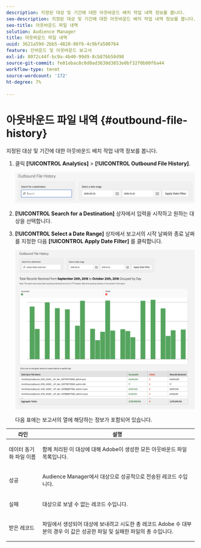 ```yaml
---
description: 지정된 대상 및 기간에 대한 아웃바운드 배치 작업 내역 정보를 봅니다.
seo-description: 지정된 대상 및 기간에 대한 아웃바운드 배치 작업 내역 정보를 봅니다.
seo-title: 아웃바운드 파일 내역
solution: Audience Manager
title: 아웃바운드 파일 내역
uuid: 3621a59d-2bb5-4828-86f6-4c9bfa580764
feature: 인바운드 및 아웃바운드 보고서
exl-id: 8072c44f-bc9a-4b40-99d9-8cb87bb58d98
source-git-commit: fe01ebac8c0d0ad3630d3853e0bf32f0b00f6a44
workflow-type: tm+mt
source-wordcount: '172'
ht-degree: 7%

---
```


# 아웃바운드 파일 내역 {#outbound-file-history}

지정된 대상 및 기간에 대한 아웃바운드 배치 작업 내역 정보를 봅니다.

<!-- 

t_reports_outbound_history.xml

 -->

1. 클릭 **[!UICONTROL Analytics]** > **[!UICONTROL Outbound File History]**.

   ![단계 결과](assets/outbound_history.png)

1. **[!UICONTROL Search for a Destination]** 상자에서 입력을 시작하고 원하는 대상을 선택합니다.
1. **[!UICONTROL Select a Date Range]** 상자에서 보고서의 시작 날짜와 종료 날짜를 지정한 다음 **[!UICONTROL Apply Date Filter]** 를 클릭합니다.

   ![단계 결과](assets/outbound_history_stats.png)

   다음 표에는 보고서의 열에 해당하는 정보가 포함되어 있습니다.

<table id="table_93076D46AC50411395E72B9B987E99BE"> 
 <thead> 
  <tr> 
   <th colname="col1" class="entry"> 라인 </th> 
   <th colname="col2" class="entry"> 설명 </th> 
  </tr> 
 </thead>
 <tbody> 
  <tr> 
   <td colname="col1"> 데이터 동기화 파일 이름 </td> 
   <td colname="col2"> <p>함께 처리된 이 대상에 대해 <span class="keyword"> Adobe</span>이 생성한 모든 아웃바운드 파일 목록입니다. </p> </td> 
  </tr> 
  <tr> 
   <td colname="col1"> 성공 </td> 
   <td colname="col2"> <p><span class="keyword"> Audience Manager</span>에서 대상으로 성공적으로 전송된 레코드 수입니다. </p> </td> 
  </tr> 
  <tr> 
   <td colname="col1"> 실패 </td> 
   <td colname="col2"> <p>대상으로 보낼 수 없는 레코드 수입니다. </p> </td> 
  </tr> 
  <tr> 
   <td colname="col1"> 받은 레코드 </td> 
   <td colname="col2"> <p>파일에서 생성되어 대상에 보내려고 시도한 총 레코드 <span class="keyword"> Adobe</span> 수 대부분의 경우 이 값은 성공한 파일 및 실패한 파일의 총 수입니다. </p> </td> 
  </tr> 
 </tbody> 
</table>
